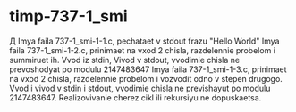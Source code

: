 # timp-737-1_smi
Д Imya faila 737-1_smi-1-1.c, pechataet v stdout frazu "Hello World"
Imya faila 737-1_smi-1-2.c, prinimaet na vxod 2 chisla, razdelennie probelom i summiruet ih. Vvod iz stdin, Vivod v stdout, vvodimie chisla ne prevoshodyat po modulu 2147483647
Imya faila 737-1_smi-1-3.c, prinimaet na vxod 2 chisla, razdelennie probelom i vozvodit odno v stepen drugogo. Vvod i vivod v stdin i stdout, vvodimie chisla ne previshayut po modulu 2147483647. Realizovivanie cherez cikl ili rekursiyu ne dopuskaetsa.
